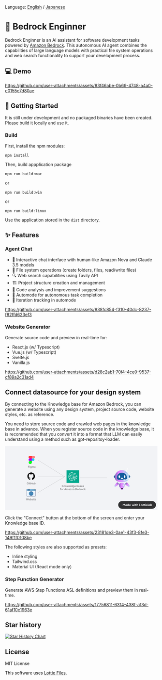 Language: [English](./README.md) / [Japanese](./README-ja.md)

# 🧙 Bedrock Enginner

Bedrock Enginner is an AI assistant for software development tasks powered by [Amazon Bedrock](https://aws.amazon.com/bedrock/). This autonomous AI agent combines the capabilities of large language models with practical file system operations and web search functionality to support your development process.

## 💻 Demo

https://github.com/user-attachments/assets/83f46abe-0b69-4748-a4a0-e0155c7d80ae

## 🍎 Getting Started

It is still under development and no packaged binaries have been created. Please build it locally and use it.

### Build

First, install the npm modules:

```
npm install
```

Then, build appplication package

```
npm run build:mac
```

or

```
npm run build:win
```

or

```
npm run build:linux
```

Use the application stored in the `dist` directory.

## ✨ Features

### Agent Chat

- 💬 Interactive chat interface with human-like Amazon Nova and Claude 3.5 models
- 📁 File system operations (create folders, files, read/write files)
- 🔍 Web search capabilities using Tavily API
- 🏗️ Project structure creation and management
- 🧐 Code analysis and improvement suggestions
- 🚀 Automode for autonomous task completion
- 🔄 Iteration tracking in automode

https://github.com/user-attachments/assets/838fc854-f310-40dc-8237-f82ffd623ef3

### Website Generator

Generate source code and preview in real-time for:

- React.js (w/ Typescript)
- Vue.js (w/ Typescript)
- Svelte.js
- Vanilla.js

https://github.com/user-attachments/assets/d28c2ab1-70f4-4ce0-9537-cf89a2c31ad4

## Connect datasource for your design system

By connecting to the Knowledge base for Amazon Bedrock, you can generate a website using any design system, project source code, website styles, etc. as reference.

You need to store source code and crawled web pages in the knowledge base in advance. When you register source code in the knowledge base, it is recommended that you convert it into a format that LLM can easily understand using a method such as gpt-repositoy-loader.

![knowledgebase-connect](./assets//knowledgebase-connect.gif)

Click the "Connect" button at the bottom of the screen and enter your Knowledge base ID.

https://github.com/user-attachments/assets/23181de3-0ae1-43f3-8fe3-149f1f0108be

The following styles are also supported as presets:

- Inline styling
- Tailwind.css
- Material UI (React mode only)

### Step Function Generator

Generate AWS Step Functions ASL definitions and preview them in real-time.

https://github.com/user-attachments/assets/17756811-6314-438f-a13d-61af10c1963e

## Star history

[![Star History Chart](https://api.star-history.com/svg?repos=daisuke-awaji/bedrock-engineer&type=Date)](https://star-history.com/#daisuke-awaji/bedrock-engineer&Date)

## License

MIT License

This software uses [Lottie Files](https://lottiefiles.com/free-animation/robot-futuristic-ai-animated-xyiArJ2DEF).
